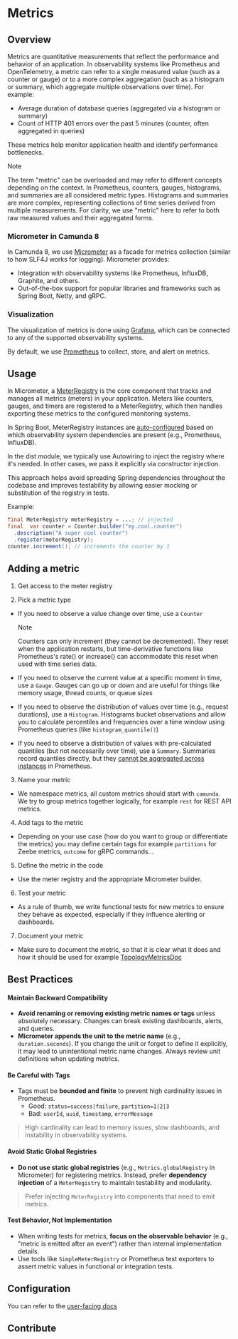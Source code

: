 # Metrics

[//]: # (As an initial scope, we will not include SLOs)

## Overview

Metrics are quantitative measurements that reflect the performance and behavior of an application. In observability systems like Prometheus and OpenTelemetry, a metric can refer to a single measured value (such as a counter or gauge) or to a more complex aggregation (such as a histogram or summary, which aggregate multiple observations over time).
For example:
- Average duration of database queries (aggregated via a histogram or summary)
- Count of HTTP 401 errors over the past 5 minutes (counter, often aggregated in queries)

These metrics help monitor application health and identify performance bottlenecks.

> [!Note]
> The term "metric" can be overloaded and may refer to different concepts depending on the context. In Prometheus, counters, gauges, histograms, and summaries are all considered metric types. Histograms and summaries are more complex, representing collections of time series derived from multiple measurements. For clarity, we use "metric" here to refer to both raw measured values and their aggregated forms.

### Micrometer in Camunda 8

In Camunda 8, we use [Micrometer](https://micrometer.io/) as a facade for metrics collection (similar to how SLF4J works for logging). Micrometer provides:

- Integration with observability systems like Prometheus, InfluxDB, Graphite, and others.
- Out-of-the-box support for popular libraries and frameworks such as Spring Boot, Netty, and gRPC.

### Visualization

The visualization of metrics is done using [Grafana](https://grafana.com/), which can be connected to any of the supported observability systems.

By default, we use [Prometheus](https://prometheus.io/) to collect, store, and alert on metrics.

## Usage

In Micrometer, a [MeterRegistry](https://docs.micrometer.io/micrometer/reference/concepts/registry.html) is the core component that tracks and manages all metrics (meters) in your application. Meters like counters, gauges, and timers are registered to a MeterRegistry, which then handles exporting these metrics to the configured monitoring systems.

In Spring Boot, MeterRegistry instances are [auto-configured](https://docs.spring.io/spring-boot/docs/2.1.x/reference/html/production-ready-metrics.html#production-ready-metrics-getting-started) based on which observability system dependencies are present (e.g., Prometheus, InfluxDB).

In the dist module, we typically use Autowiring to inject the registry where it's needed. In other cases, we pass it explicitly via constructor injection.

This approach helps avoid spreading Spring dependencies throughout the codebase and improves testability by allowing easier mocking or substitution of the registry in tests.

Example:

```java
final MeterRegistry meterRegistry = ...; // injected
final  var counter = Counter.builder("my.cool.counter")
  .description("A super cool counter")
  .register(meterRegistry);
counter.increment(); // increments the counter by 1
```

## Adding a metric

1. Get access to the meter registry

[//]: # (ask Stephan to explain the issue with setting up meter registry)

2. Pick a metric type

- If you need to observe a value change over time, use a `Counter`

  > [!Note]
  > Counters can only increment (they cannot be decremented). They reset when the application restarts, but time-derivative functions like Prometheus's rate() or increase() can accommodate this reset when used with time series data.

- If you need to observe the current value at a specific moment in time, use a `Gauge`. Gauges can go up or down and are useful for things like memory usage, thread counts, or queue sizes
- If you need to observe the distribution of values over time (e.g., request durations), use a `Histogram`. Histograms bucket observations and allow you to calculate percentiles and frequencies over a time window using Prometheus queries (like `histogram_quantile()`)
- If you need to observe a distribution of values with pre-calculated quantiles (but not necessarily over time), use a `Summary`. Summaries record quantiles directly, but they [cannot be aggregated across instances](https://prometheus.io/docs/tutorials/understanding_metric_types/?utm_source=chatgpt.com#summary) in Prometheus.

3. Name your metric

- We namespace metrics, all custom metrics should start with `camunda`. We try to group metrics together logically, for example `rest` for REST API metrics.

4. Add tags to the metric

- Depending on your use case (how do you want to group or differentiate the metrics) you may define certain tags for example `partitions` for Zeebe metrics, `outcome` for gRPC commands...

5. Define the metric in the code

- Use the meter registry and the appropriate Micrometer builder.

6. Test your metric

- As a rule of thumb, we write functional tests for new metrics to ensure they behave as expected, especially if they influence alerting or dashboards.

7. Document your metric

- Make sure to document the metric, so that it is clear what it does and how it should be used for example [TopologyMetricsDoc](https://github.com/camunda/camunda/blob/55f7d512c5a1a5251b6e0e28c6a95acacf6fdeaf/zeebe/dynamic-config/src/main/java/io/camunda/zeebe/dynamic/config/metrics/TopologyMetricsDoc.java)

## Best Practices

[//]: # (For each of the items below, provide examples)

#### Maintain Backward Compatibility

- **Avoid renaming or removing existing metric names or tags** unless absolutely necessary. Changes can break existing dashboards, alerts, and queries.
- **Micrometer appends the unit to the metric name** (e.g., `duration.seconds`). If you change the unit or forget to define it explicitly, it may lead to unintentional metric name changes. Always review unit definitions when updating metrics.

#### Be Careful with Tags

- Tags must be **bounded and finite** to prevent high cardinality issues in Prometheus.
  - Good: `status=success|failure`, `partition=1|2|3`
  - Bad: `userId`, `uuid`, `timestamp`, `errorMessage`

> High cardinality can lead to memory issues, slow dashboards, and instability in observability systems.

#### Avoid Static Global Registries

- **Do not use static global registries** (e.g., `Metrics.globalRegistry` in Micrometer) for registering metrics. Instead, prefer **dependency injection** of a `MeterRegistry` to maintain testability and modularity.

> Prefer injecting `MeterRegistry` into components that need to emit metrics.

#### Test Behavior, Not Implementation

- When writing tests for metrics, **focus on the observable behavior** (e.g., "metric is emitted after an event") rather than internal implementation details.
- Use tools like `SimpleMeterRegistry` or Prometheus test exporters to assert metric values in functional or integration tests.

[//]: # (Link to best practices)
[//]: # (Link to types of metrics, for gauge we should be careful with how they're instantiated)
[//]: # (Convention)
[//]: # (Namespacing, labelling, best practices, testing with examples, cardinality, memory usage, etc. The less tags you have the better, we should be wary about adding too many tags)
[//]: # (then Use Zeebe metrics to show examples of one type of metric, why do we use a counter here)
[//]: # (Dos and Donts)
[//]: # (Limitations of micrometer, hierarchy)
[//]: # (Tools we use maybe add custom alerting reference)
[//]: # (Use visualization to show the different types of metrics, and how they are used)

## Configuration

You can refer to the [user-facing docs](https://docs.camunda.io/docs/self-managed/operational-guides/monitoring/metrics/#configuration)

## Contribute

[//]: # (Local setup, how to run the metrics server, how to add new metrics, etc.)
[//]: # (PRs, )
[//]: # (documentation : micrometer with enum names, labels with auto-generation plugins &#40;we don't use this yet&#41;.)
[//]: # (We currently use docusarus which means injecting something in the pipeline. As a first iteration we can add that plugin)
[//]: # (Out of scope : libraries metrics like Spring boot...)
[//]: # ()
[//]: # (Grafana Ctl, JSON, collaboration on Grafana dashboards, etc.)

